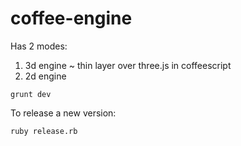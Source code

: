 coffee-engine
=============

Has 2 modes:

1. 3d engine ~ thin layer over three.js in coffeescript
2. 2d engine

```
grunt dev
```

To release a new version:

```
ruby release.rb
```
